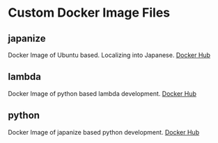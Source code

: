 # Custom Docker Image Files
## japanize
Docker Image of Ubuntu based.
Localizing into Japanese.
[Docker Hub](https://hub.docker.com/r/ricordanza/japanize/)
## lambda
Docker Image of python based lambda development.
[Docker Hub](https://hub.docker.com/r/ricordanza/lambda/)
## python
Docker Image of japanize based python development.
[Docker Hub](https://hub.docker.com/r/ricordanza/python/)